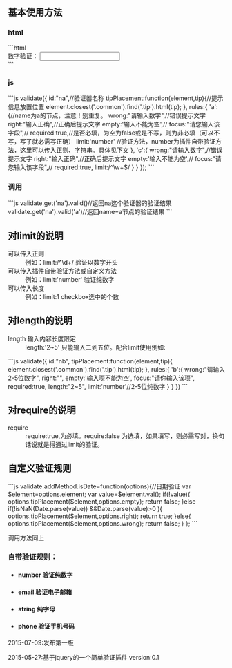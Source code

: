 <h2>基本使用方法</h2>
<h3>html</h3>
```html
<div class="form-group common">
	<label>数字验证：</label>
	<input type="text" name='a' class='form-control' >
	<div class="tip"></div>
</div>
```
<h3>js</h3>
```js
validate({
	id:"na",//验证器名称
	tipPlacement:function(element,tip){//提示信息放置位置
		element.closest('.common').find('.tip').html(tip);
	},
	rules:{
		'a':{//name为a的节点，注意！别重复。
			wrong:"请输入数字",//错误提示文字
			right:"输入正确",//正确后提示文字
			empty:'输入不能为空',//
			focus:"请您输入该字段",//
			required:true,//是否必填，为空为false或是不写，则为非必填（可以不写，写了就必需写正确）
			limit:'number' //验证方法，number为插件自带验证方法，这里可以传入正则、字符串。具体见下文
		},
		'c':{
			wrong:"请输入数字",//错误提示文字
			right:"输入正确",//正确后提示文字
			empty:'输入不能为空',//
			focus:"请您输入该字段",//
			required:true,
			limit:/^\w+$/
		}
	}
});
```
<h3>调用</h3>
```js
validate.get('na').valid()//返回na这个验证器的验证结果
validate.get('na').valid('a')//返回name=a节点的验证结果
```
<h2>对limit的说明</h2>
<dl>
	<dt>可以传入正则</dt>
	<dd>例如：limit:/^\d+/ 验证以数字开头</dd>
	<dt>可以传入插件自带验证方法或自定义方法</dt>
	<dd>例如：limit:'number' 验证纯数字</dd>
	<dt>可以传入长度</dt>
	<dd>例如：limit:1 checkbox选中的个数</dd>
</dl>
<h2>对length的说明</h2>
<dl>
	<dt>length 输入内容长度限定</dt>
	<dd>length:'2~5' 只能输入二到五位。配合limit使用例如:</dd>
</dl>
```js
	validate({
		id:"nb",
		tipPlacement:function(element,tip){
			element.closest('.common').find('.tip').html(tip);
		},
		rules:{
			'b':{
				wrong:"请输入2-5位数字",
				right:"",
				empty:'输入项不能为空',
				focus:"请你输入该项",
				required:true,
				length:"2~5",
				limit:'number'//2-5位纯数字
			}
		}
	})
```
<h2>对require的说明</h2>
<dl>
	<dt>require</dt>
	<dd>require:true,为必填。require:false 为选填，如果填写，则必需写对，换句话说就是得通过limit的验证。</dd>
</dl>
<h2>自定义验证规则</h2>
```js
validate.addMethod.isDate=function(options){//日期验证
	var $element=options.element;
	var value=$element.val();
	if(!value){
		options.tipPlacement($element,options.empty);
		return false;
	}else if(!isNaN(Date.parse(value)) &&Date.parse(value)>0 ){
		options.tipPlacement($element,options.right);
		return true;
	}else{
		options.tipPlacement($element,options.wrong);
		return false;
	}
};
```
<p>调用方法同上</p>
<h3>自带验证规则：</h3>
<ul>
	<li>
		<h4 class='tit'>number 验证纯数字</h4>
	</li>
	<li>
		<h4 class='tit'>email  验证电子邮箱</h4>
	</li>
	<li>
		<h4 class='tit'>string  纯字母</h4>
	</li>
	<li>
		<h4 class='tit'>phone  验证手机号码</h4>
	</li>
</ul>
<p>2015-07-09:发布第一版</p>
<p>2015-05-27:基于jquery的一个简单验证插件 version:0.1</p>

